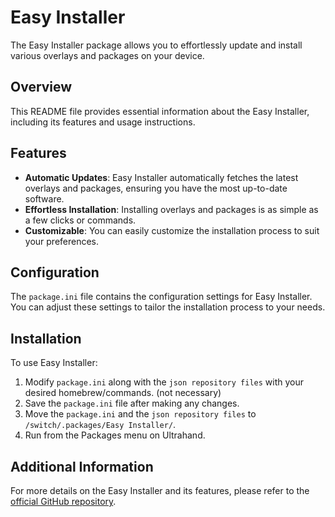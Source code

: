 # Easy Installer

The Easy Installer package allows you to effortlessly update and install various overlays and packages on your device.

## Overview

This README file provides essential information about the Easy Installer, including its features and usage instructions.

## Features

- **Automatic Updates**: Easy Installer automatically fetches the latest overlays and packages, ensuring you have the most up-to-date software.
- **Effortless Installation**: Installing overlays and packages is as simple as a few clicks or commands.
- **Customizable**: You can easily customize the installation process to suit your preferences.

## Configuration

The `package.ini` file contains the configuration settings for Easy Installer. You can adjust these settings to tailor the installation process to your needs.

## Installation

To use Easy Installer:

1. Modify `package.ini` along with the `json repository files` with your desired homebrew/commands. (not necessary)
2. Save the `package.ini` file after making any changes.
3. Move the `package.ini` and the `json repository files` to `/switch/.packages/Easy Installer/`.
4. Run from the Packages menu on Ultrahand.

## Additional Information

For more details on the Easy Installer and its features, please refer to the [official GitHub repository](https://github.com/ppkantorski/Ultrahand-Overlay).
